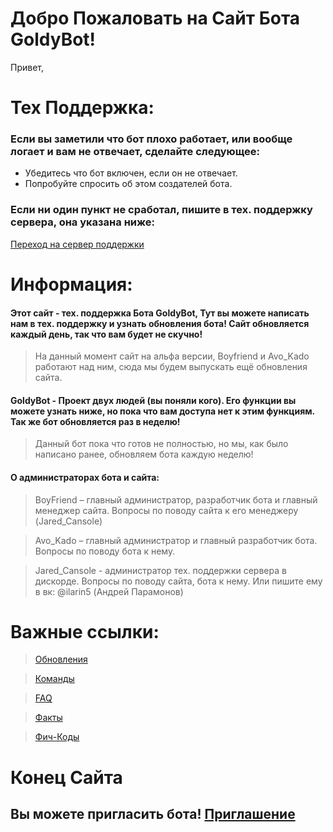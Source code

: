 <script src = "/goldy.js"> 
</script>
# Добро Пожаловать на Сайт Бота GoldyBot!
<!-- Не трогать это -->
<link type="image/x-icon" href="https://raw.githubusercontent.com/nikitosPy/nikitospy.github.io/9290dd94027ace01b9584e1840f8c665d38b8b42/favicon.ico">
Привет, <div id = "name"> </div>

# Тех Поддержка:
### Если вы заметили что бот плохо работает, или вообще логает и вам не отвечает, сделайте следующее:

- Убедитесь что бот включен, если он не отвечает.
- Попробуйте спросить об этом создателей бота.

### Если ни один пункт не сработал, пишите в тех. поддержку сервера, она указана ниже:
[Переход на сервер поддержки](https://discord.gg/6U9MA82RUy)

# Информация:
#### Этот сайт - тех. поддержка Бота GoldyBot, Тут вы можете написать нам в тех. поддержку и узнать обновления бота! Сайт обновляется каждый день, так что вам будет не скучно!
> На данный момент сайт на альфа версии, Boyfriend и Avo_Kado работают над ним, сюда мы будем выпускать ещё обновления сайта.

#### GoldyBot - Проект двух людей (вы поняли кого). Его функции вы можете узнать ниже, но пока что вам доступа нет к этим функциям. Так же бот обновляется раз в неделю! 
> Данный бот пока что готов не полностью, но мы, как было написано ранее, обновляем бота каждую неделю!

#### О администраторах бота и сайта:
> BoyFriend – главный администратор, разработчик бота и главный менеджер сайта. Вопросы по поводу сайта к его менеджеру (Jared_Cansole)

> Avo_Kado – главный администратор и главный разработчик бота. Вопросы по поводу бота к нему. 

> Jared_Cansole - администратор тех. поддержки сервера в дискорде. Вопросы по поводу сайта, бота к нему. Или пишите ему в вк: @ilarin5 (Андрей Парамонов)



# Важные ссылки:

> [Обновления](https://www.goldybot.gq/upgrades)

> [Команды](https://www.goldybot.gq/commands)

> [FAQ](https://goldybot.gq/faq)

> [Факты](https://www.goldybot.gq/facts)

> [Фич-Коды](https://www.goldybot.gq/codes)



# Конец Сайта
## Вы можете пригласить бота! [Приглашение](https://dsc.gg/goldybot123)
